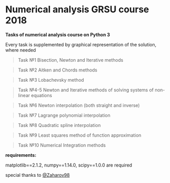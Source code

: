 # Numerical analysis GRSU course 2018

**Tasks of numerical analysis course on Python 3**

Every task is supplemented by graphical representation of the solution, where needed

> Task №1 Bisection, Newton and Iterative methods

> Task №2 Aitken and Chords methods

> Task №3 Lobachevsky method

> Task №4-5 Newton and Iterative methods of solving systems of non-linear equations

> Task №6 Newton interpolation (both straight and inverse)

> Task №7 Lagrange polynomial interpolation

> Task №8 Quadratic spline interpolation 

> Task №9 Least squares method of function approximation

> Task №10 Numerical Integration methods

**requirements:**

matplotlib==2.1.2,
numpy==1.14.0,
scipy==1.0.0
are required


special thanks to  [@Zaharov98](https://github.com/Zaharov98)

